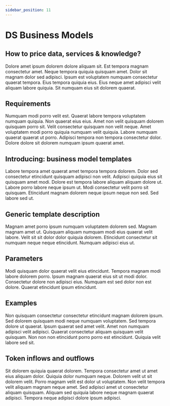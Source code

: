 ```yaml
---
sidebar_position: 11
---
```


# DS Business Models

## How to price data, services & knowledge?

Dolore amet ipsum dolorem dolore aliquam sit. Est tempora magnam consectetur amet. Neque tempora quiquia quisquam amet. Dolor sit magnam dolor sed adipisci. Ipsum est voluptatem numquam consectetur quaerat tempora. Eius tempora quiquia eius. Eius neque amet adipisci velit aliquam labore quiquia. Sit numquam eius sit dolorem quaerat.

## Requirements

Numquam modi porro velit est. Quaerat labore tempora voluptatem numquam quiquia. Non quaerat eius eius. Amet non velit quisquam dolorem quisquam porro sit. Velit consectetur quisquam non velit neque. Amet voluptatem modi porro quiquia numquam velit quiquia. Labore numquam quaerat quaerat ut porro. Adipisci tempora non tempora consectetur dolor. Dolore dolore sit dolorem numquam ipsum quaerat amet.

## Introducing: business model templates

Labore tempora amet quaerat amet tempora tempora dolorem. Dolor sed consectetur etincidunt quisquam adipisci non velit. Adipisci quiquia eius sit quisquam amet modi. Dolore est tempora labore aliquam aliquam dolore ut. Labore porro labore neque ipsum ut. Modi consectetur velit porro sit quisquam. Etincidunt magnam dolorem neque ipsum neque non sed. Sed labore sed ut.

## Generic template description

Magnam amet porro ipsum numquam voluptatem dolorem sed. Magnam magnam amet ut. Quisquam aliquam numquam modi eius quaerat velit labore. Velit sit sit dolor dolor quiquia dolorem. Etincidunt consectetur sit numquam neque neque etincidunt. Numquam adipisci eius ut.

## Parameters

Modi quisquam dolor quaerat velit eius etincidunt. Tempora magnam modi labore dolorem porro. Ipsum magnam quaerat eius sit ut modi dolor. Consectetur dolore non adipisci eius. Numquam est sed dolor non est dolore. Quaerat etincidunt ipsum etincidunt.

## Examples

Non quisquam consectetur consectetur etincidunt magnam dolorem ipsum. Sed dolorem quisquam modi neque numquam voluptatem. Sed tempora dolore ut quaerat. Ipsum quaerat sed amet velit. Amet non numquam adipisci velit adipisci. Quaerat consectetur aliquam quisquam velit quisquam. Non non non etincidunt porro porro est etincidunt. Quiquia velit labore sed sit.

## Token inflows and outflows

Sit dolorem quiquia quaerat dolorem. Tempora consectetur amet ut amet eius aliquam dolor. Quiquia dolor numquam neque. Dolorem velit ut sit dolorem velit. Porro magnam velit est dolor ut voluptatem. Non velit tempora velit aliquam magnam neque amet. Sed adipisci amet ut consectetur aliquam quisquam. Aliquam sed quiquia labore neque magnam quaerat adipisci. Tempora neque adipisci dolore ipsum adipisci.
